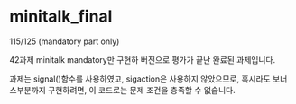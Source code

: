# minitalk_final
115/125 (mandatory part only)

42과제 minitalk mandatory만 구현하 버전으로 평가가 끝난 완료된 과제입니다.

과제는 signal()함수를 사용하였고, sigaction은 사용하지 않았으므로,
혹시라도 보너스부분까지 구현하려면, 이 코드로는 문제 조건을 충족할 수 없습니다.
